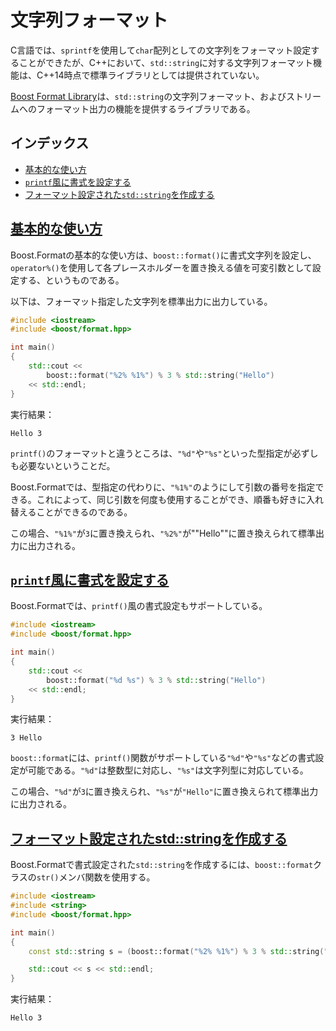 # 文字列フォーマット
C言語では、`sprintf`を使用して`char`配列としての文字列をフォーマット設定することができたが、C++において、`std::string`に対する文字列フォーマット機能は、C++14時点で標準ライブラリとしては提供されていない。

[Boost Format Library](http://www.boost.org/libs/format/)は、`std::string`の文字列フォーマット、およびストリームへのフォーマット出力の機能を提供するライブラリである。


## インデックス

- [基本的な使い方](#basic-usage)
- [`printf`風に書式を設定する](#printf-like-format)
- [フォーマット設定された`std::string`を作成する](#make-formatted-string)


## <a name="basic-usage" href="#basic-usage">基本的な使い方</a>

Boost.Formatの基本的な使い方は、`boost::format()`に書式文字列を設定し、`operator%()`を使用して各プレースホルダーを置き換える値を可変引数として設定する、というものである。

以下は、フォーマット指定した文字列を標準出力に出力している。

```cpp example
#include <iostream>
#include <boost/format.hpp>

int main()
{
    std::cout <<
        boost::format("%2% %1%") % 3 % std::string("Hello")
    << std::endl;
}
```

実行結果：

```
Hello 3
```

`printf()`のフォーマットと違うところは、`"%d"`や`"%s"`といった型指定が必ずしも必要ないということだ。

Boost.Formatでは、型指定の代わりに、`"%1%"`のようにして引数の番号を指定できる。これによって、同じ引数を何度も使用することができ、順番も好きに入れ替えることができるのである。

この場合、`"%1%"`が`3`に置き換えられ、`"%2%"`が""Hello""に置き換えられて標準出力に出力される。


## <a name="printf-like-format" href="#printf-like-format">`printf`風に書式を設定する</a>

Boost.Formatでは、`printf()`風の書式設定もサポートしている。

```cpp example
#include <iostream>
#include <boost/format.hpp>

int main()
{
    std::cout <<
        boost::format("%d %s") % 3 % std::string("Hello")
    << std::endl;
}
```

実行結果：

```
3 Hello
```


`boost::format`には、`printf()`関数がサポートしている`"%d"`や`"%s"`などの書式設定が可能である。`"%d"`は整数型に対応し、`"%s"`は文字列型に対応している。

この場合、`"%d"`が`3`に置き換えられ、`"%s"`が`"Hello"`に置き換えられて標準出力に出力される。


## <a name="make-formatted-string" href="#make-formatted-string">フォーマット設定されたstd::stringを作成する</a>

Boost.Formatで書式設定された`std::string`を作成するには、`boost::format`クラスの`str()`メンバ関数を使用する。

```cpp example
#include <iostream>
#include <string>
#include <boost/format.hpp>

int main()
{
    const std::string s = (boost::format("%2% %1%") % 3 % std::string("Hello")).str();

    std::cout << s << std::endl;
}
```

実行結果：

```
Hello 3
```

